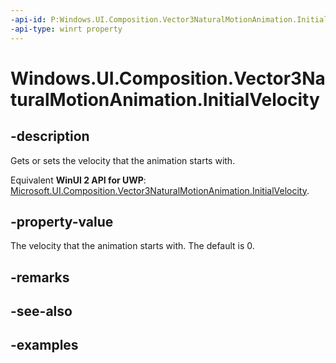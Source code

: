 ```yaml
---
-api-id: P:Windows.UI.Composition.Vector3NaturalMotionAnimation.InitialVelocity
-api-type: winrt property
---
```


<!-- Property syntax.
public Vector3 InitialVelocity { get;  set; }
-->

# Windows.UI.Composition.Vector3NaturalMotionAnimation.InitialVelocity

## -description

Gets or sets the velocity that the animation starts with.

Equivalent **WinUI 2 API for UWP**: [Microsoft.UI.Composition.Vector3NaturalMotionAnimation.InitialVelocity](/windows/winui/api/microsoft.ui.composition.vector3naturalmotionanimation.initialvelocity).

## -property-value

The velocity that the animation starts with. The default is 0.

## -remarks

## -see-also

## -examples

